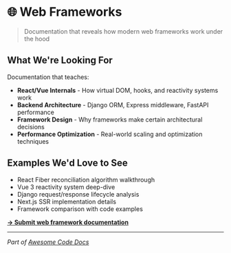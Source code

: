 # 🌐 Web Frameworks

> Documentation that reveals how modern web frameworks work under the hood

## What We're Looking For

Documentation that teaches:
- **React/Vue Internals** - How virtual DOM, hooks, and reactivity systems work
- **Backend Architecture** - Django ORM, Express middleware, FastAPI performance
- **Framework Design** - Why frameworks make certain architectural decisions
- **Performance Optimization** - Real-world scaling and optimization techniques

## Examples We'd Love to See

- React Fiber reconciliation algorithm walkthrough
- Vue 3 reactivity system deep-dive  
- Django request/response lifecycle analysis
- Next.js SSR implementation details
- Framework comparison with code examples

**[→ Submit web framework documentation](https://github.com/johnxie/awesome-code-docs/issues/new?template=new-entry.md)**

---

*Part of [Awesome Code Docs](../README.md)*